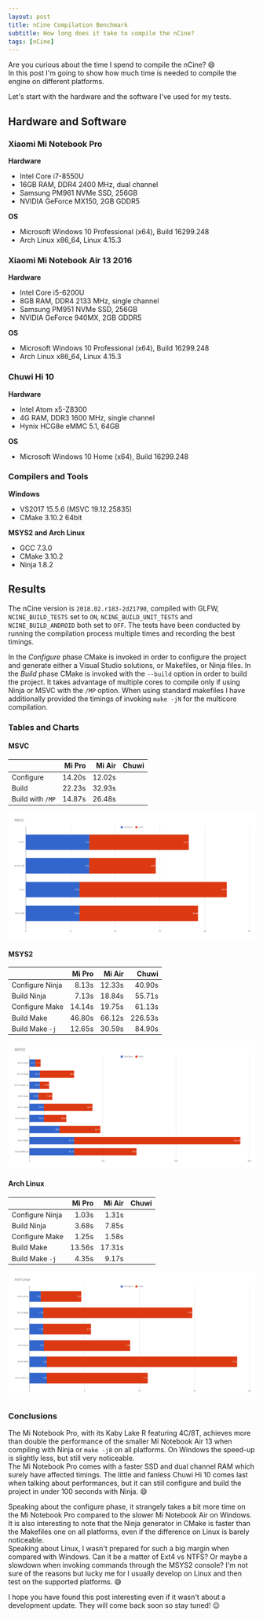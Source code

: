 ```yaml
---
layout: post
title: nCine Compilation Benchmark
subtitle: How long does it take to compile the nCine?
tags: [nCine]
---
```


Are you curious about the time I spend to compile the nCine? :smile:  
In this post I'm going to show how much time is needed to compile the engine on different platforms.

Let's start with the hardware and the software I've used for my tests.

## Hardware and Software

### Xiaomi Mi Notebook Pro

**Hardware**
- Intel Core i7-8550U
- 16GB RAM, DDR4 2400 MHz, dual channel
- Samsung PM961 NVMe SSD, 256GB
- NVIDIA GeForce MX150, 2GB GDDR5

**OS**
- Microsoft Windows 10 Professional (x64), Build 16299.248
- Arch Linux x86_64, Linux 4.15.3

### Xiaomi Mi Notebook Air 13 2016

**Hardware**
- Intel Core i5-6200U
- 8GB RAM, DDR4 2133 MHz, single channel
- Samsung PM951 NVMe SSD, 256GB
- NVIDIA GeForce 940MX, 2GB GDDR5

**OS**
- Microsoft Windows 10 Professional (x64), Build 16299.248
- Arch Linux x86_64, Linux 4.15.3

### Chuwi Hi 10

**Hardware**
- Intel Atom x5-Z8300
- 4G RAM, DDR3 1600 MHz, single channel
- Hynix HCG8e eMMC 5.1, 64GB

**OS**
- Microsoft Windows 10 Home (x64), Build 16299.248

### Compilers and Tools

**Windows**
- VS2017 15.5.6 (MSVC 19.12.25835)
- CMake 3.10.2 64bit

**MSYS2 and Arch Linux**
- GCC 7.3.0
- CMake 3.10.2
- Ninja 1.8.2

## Results

The nCine version is `2018.02.r183-2d21790`, compiled with GLFW, `NCINE_BUILD_TESTS` set to `ON`, `NCINE_BUILD_UNIT_TESTS` and `NCINE_BUILD_ANDROID` both set to `OFF`.
The tests have been conducted by running the compilation process multiple times and recording the best timings.

In the _Configure_ phase CMake is invoked in order to configure the project and generate either a Visual Studio solutions, or Makefiles, or Ninja files.
In the _Build_ phase CMake is invoked with the `--build` option in order to build the project. It takes advantage of multiple cores to compile only if using Ninja or MSVC with the `/MP` option. When using standard makefiles I have additionally provided the timings of invoking `make -jN` for the multicore compilation.

### Tables and Charts

#### MSVC

|                      | Mi Pro  | Mi Air | Chuwi   |
| -------------------- | -------:| ------:| -------:|
| Configure            | 14.20s  | 12.02s |         |
| Build                | 22.23s  | 32.93s |         |
| Build with `/MP`     | 14.87s  | 26.48s |         |

![MSVC chart](/images/MSVC_chart.png "MSVC chart")


#### MSYS2

|                      | Mi Pro  | Mi Air | Chuwi   |
| -------------------- | -------:| ------:| -------:|
| Configure Ninja      | 8.13s   | 12.33s | 40.90s  |
| Build Ninja          | 7.13s   | 18.84s | 55.71s  |
| Configure Make       | 14.14s  | 19.75s | 61.13s  |
| Build Make           | 46.80s  | 66.12s | 226.53s |
| Build Make `-j`      | 12.65s  | 30.59s | 84.90s  |

![MSYS2 chart](/images/MSYS2_chart.png "MSYS2 chart")

#### Arch Linux

|                      | Mi Pro  | Mi Air | Chuwi   |
| -------------------- | -------:| ------:| -------:|
| Configure Ninja      | 1.03s   | 1.31s  |         |
| Build Ninja          | 3.68s   | 7.85s  |         |
| Configure Make       | 1.25s   | 1.58s  |         |
| Build Make           | 13.56s  | 17.31s |         |
| Build Make `-j`      | 4.35s   | 9.17s  |         |

![Arch Linux chart](/images/ArchLinux_chart.png "Arch Linux chart")

### Conclusions

The Mi Notebook Pro, with its Kaby Lake R featuring 4C/8T, achieves more than double the performance of the smaller Mi Notebook Air 13 when compiling with Ninja or `make -j8` on all platforms. On Windows the speed-up is slightly less, but still very noticeable.  
The Mi Notebook Pro comes with a faster SSD and dual channel RAM which surely have affected timings. The little and fanless Chuwi Hi 10 comes last when talking about performances, but it can still configure and build the project in under 100 seconds with Ninja. :smile:

Speaking about the configure phase, it strangely takes a bit more time on the Mi Notebook Pro compared to the slower Mi Notebook Air on Windows.
It is also interesting to note that the Ninja generator in CMake is faster than the Makefiles one on all platforms, even if the difference on Linux is barely noticeable.  
Speaking about Linux, I wasn't prepared for such a big margin when compared with Windows. Can it be a matter of Ext4 vs NTFS? Or maybe a slowdown when invoking commands through the MSYS2 console? I'm not sure of the reasons but lucky me for I usually develop on Linux and then test on the supported platforms. :sweat_smile:

I hope you have found this post interesting even if it wasn't about a development update. They will come back soon so stay tuned! :wink:
